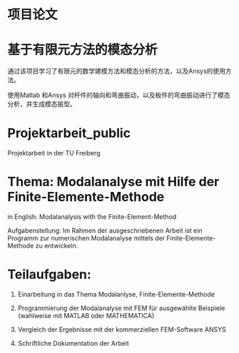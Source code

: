 # 项目论文

# 基于有限元方法的模态分析

通过该项目学习了有限元的数学建模方法和模态分析的方法，以及Ansys的使用方法。

使用Matlab 和Ansys 对杆件的轴向和弯曲振动，以及板件的弯曲振动进行了模态分析，并生成模态振型。



# Projektarbeit_public

Projektarbeit in der TU Freiberg

# Thema: Modalanalyse mit Hilfe der Finite-Elemente-Methode

in English: Modalanalysis with the Finite-Element-Method

Aufgabenstellung: Im Rahmen der ausgeschriebenen Arbeit ist ein Programm zur numerischen Modalanalyse
mittels der Finite-Elemente-Methode zu entwickeln.

# Teilaufgaben:

1. Einarbeitung in das Thema Modalanlyse, Finite-Elemente-Methode

2. Programmierung der Modalanalyse mit FEM für ausgewählte Beispiele (wahlweise mit MATLAB oder MATHEMATICA)

3. Vergleich der Ergebnisse mit der kommerziellen FEM-Software ANSYS

4. Schriftliche Dokumentation der Arbeit
